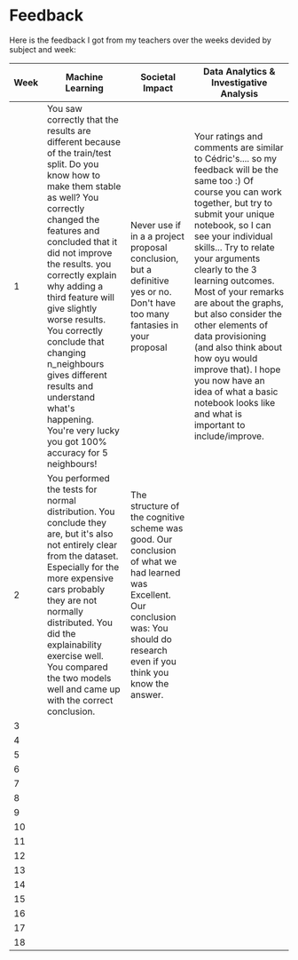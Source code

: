 # Feedback
Here is the feedback I got from my teachers over the weeks devided by subject and week:

| Week | Machine Learning | Societal Impact | Data Analytics & Investigative Analysis |
|------|------------------|-----------------|----------------------------------------|
| 1    | You saw correctly that the results are different because of the train/test split. Do you know how to make them stable as well? You correctly changed the features and concluded that it did not improve the results. you correctly explain why adding a third feature will give slightly worse results. You correctly conclude that changing n_neighbours gives different results and understand what's happening. You're very lucky you got 100% accuracy for 5 neighbours!| Never use if in a a project proposal conclusion, but a definitive yes or no. Don't have too many fantasies in your proposal| Your ratings and comments are similar to Cédric's.... so my feedback will be the same too :) Of course you can work together, but try to submit your unique notebook, so I can see your individual skills... Try to relate your arguments clearly to the 3 learning outcomes. Most of your remarks are about the graphs, but also consider the other elements of data provisioning (and also think about how oyu would improve that). I hope you now have an idea of what a basic notebook looks like and what is important to include/improve.|
| 2    | You performed the tests for normal distribution. You conclude they are, but it's also not entirely clear from the dataset. Especially for the more expensive cars probably they are not normally distributed. You did the explainability exercise well. You compared the two models well and came up with the correct conclusion. | The structure of the cognitive scheme was good. Our conclusion of what we had learned was Excellent. Our conclusion was: You should do research even if you think you know the answer. |                                        |
| 3    |                  |                 |                                        |
| 4    |                  |                 |                                        |
| 5    |                  |                 |                                        |
| 6    |                  |                 |                                        |
| 7    |                  |                 |                                        |
| 8    |                  |                 |                                        |
| 9    |                  |                 |                                        |
| 10   |                  |                 |                                        |
| 11   |                  |                 |                                        |
| 12   |                  |                 |                                        |
| 13   |                  |                 |                                        |
| 14   |                  |                 |                                        |
| 15   |                  |                 |                                        |
| 16   |                  |                 |                                        |
| 17   |                  |                 |                                        |
| 18   |                  |                 |                                        |
